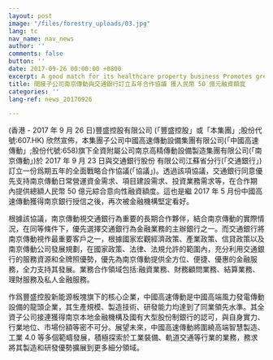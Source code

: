 ```yaml
---
layout: post
image: "/files/forestry_uploads/03.jpg"
lang: tc
nav_name: nav_news
author: ''
comments: false
button: ''
date: 2017-09-26 00:00:00 +0800
excerpt: A good match for its healthcare property business Promotes green living
title: 間接子公司南京傳動與交通銀行訂立五年合作協議 獲人民幣 50 億元融資額度
categories: ''
lang-ref: news_20170926

---
```

(香港 - 2017 年 9 月 26 日)豐盛控股有限公司 (「豐盛控股」或「本集團」;股份代號:607.HK) 欣然宣佈，本集團子公司中國高速傳動設備集團有限公司(「中國高速傳動」;股份代號:658)旗下全資附屬公司南京高精傳動設備製造集團有限公司(「南京傳動」)於 2017 年 9 月 23 日與交通銀行股份 有限公司江蘇省分行(「交通銀行」)訂立一份爲期五年的全面戰略合作協議(「協議」)。透過該項協議，交通銀行同意優先支持南京傳動日常營運資金需求、項目建設需求、投資業務需求等，在合作期 內提供總額人民幣 50 億元綜合意向性融資額度。這也是繼 2017 年 5 月份中國高速傳動獲得南京銀行授信之後，再次被金融機構堅定看好。

根據該協議，南京傳動視交通銀行為重要的長期合作夥伴，結合南京傳動的實際情況，在同等條件下，優先選擇交通銀行為金融業務的主辦銀行之一。而交通銀行將南京傳動視作最重要客戶之一，根據國家宏觀經濟政策、產業政策、信貸政策以及南京傳動公司發展規劃，在國家政策、法律、法規允許的範圍內，充分利用交通銀行的服務資源和全牌照優勢，優先為南京傳動提供全方位、便捷、優惠的金融服務，全力支持其發展。業務合作領域包括:融資業務、財務顧問業務、結算業務、理財服務及私人金融服務。

作爲豐盛控股新能源板塊旗下的核心企業，中國高速傳動是中國高端風力發電傳動設備的龍頭企業，其生產規模、製造技術、研發能力均達到了同業領先水準。其全資子公司接連獲得南京本地金融機構及國有大型股份制銀行的認可，與自身實力、行業地位、市場份額等密不可分。展望未來，中國高速傳動將圍繞高端智慧製造、工業 4.0 等多個範疇發展，積極探索於工業裝備、軌道交通等行業的業務，務求將其製造和研發優勢擴展到更多細分領域。